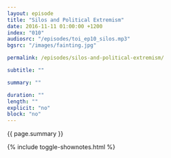 ```yaml
---
layout: episode
title: "Silos and Political Extremism"
date: 2016-11-11 01:00:00 +1200
index: "010"
audiosrc: "/episodes/toi_ep10_silos.mp3"
bgsrc: "/images/fainting.jpg"

permalink: /episodes/silos-and-political-extremism/

subtitle: ""

summary: ""

duration: ""
length: ""
explicit: "no"
block: "no" 
---
```

<section class="summary" markdown="1">

{{ page.summary }}

</section>

{% include toggle-shownotes.html %}

<section id="shownotes" class="hidden" markdown="1">


</section>
